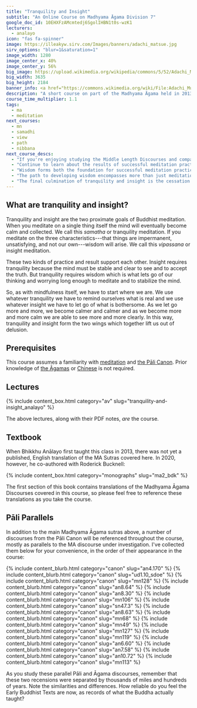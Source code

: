 ```yaml
---
title: "Tranquility and Insight"
subtitle: "An Online Course on Madhyama Āgama Division 7"
google_doc_id: 10EHXFzAMcmtedj6SgolIHBN1t0s-wzK1
lecturers:
  - analayo
icon: "fas fa-spinner"
image: https://illeakyw.sirv.com/Images/banners/adachi_matsue.jpg
sirv_options: "blur=1&saturation=1"
image_width: 1280
image_center_x: 40%
image_center_y: 56%
big_image: https://upload.wikimedia.org/wikipedia/commons/5/52/Adachi_Museum_of_Art_Near_Matsue_Japanese_Garden_1.JPG
big_width: 3635
big_height: 2184
banner_info: <a href="https://commons.wikimedia.org/wiki/File:Adachi_Museum_of_Art_Near_Matsue_Japanese_Garden_1.JPG">Matsue</a>, <a href="https://creativecommons.org/licenses/by-sa/4.0">BY-SA 4.0</a>
description: "A short course on part of the Madhyama Āgama held in 2013, the sutras covered (MA 72-86) revolve around the interdependence of _samatha_ and _vipassana_ meditation and their co-creation of wisdom.  Bhikkhu Anālayo makes the difficult subject accessible in his inimitably methodical style."
course_time_multiplier: 1.1
tags:
  - ma
  - meditation
next_courses:
  - mn
  - samadhi
  - view
  - path
  - nibbana
next_course_descs:
  - "If you're enjoying studying the Middle Length Discourses and comparing Pāli and Āgama texts, you can continue with Bhikkhu Anālayo and Bhikkhu Bodhi in this course focusing more on the Pāli canon."
  - "Continue to learn about the results of successful meditation practice."
  - "Wisdom forms both the foundation for successful meditation practice and also its goal."
  - "The path to developing wisdom encompasses more than just meditation practice, however. In this course we explore the various ways that the developmental stages have been talked about, both in the early texts and in later exegesis."
  - "The final culmination of tranquility and insight is the cessation of all the corruptions."
---
```


## What are tranquility and insight?
Tranquility and insight are the two proximate goals of Buddhist meditation. When you meditate on a single thing itself the mind will eventually become calm and collected. We call this _samatha_ or tranquility meditation.  If you meditate on the three characteristics---that things are impermanent, unsatisfying, and not our own---wisdom will arise. We call this _vipassana_ or insight meditation.

These two kinds of practice and result support each other. Insight requires tranquility because the mind must be stable and clear to see and to accept the truth. But tranquility requires wisdom which is what lets go of our thinking and worrying long enough to meditate and to stabilize the mind.

So, as with mindfulness itself, we have to start where we are. We use whatever tranquility we have to remind ourselves  what is real and we use whatever insight we have to let go of what is bothersome. As we let go more and more, we become calmer and calmer and as we become more and more calm we are able to see more and more clearly. In this way, tranquility and insight form the two wings which together lift us out of delusion.

## Prerequisites

This course assumes a familiarity with [meditation](/tags/meditation) and [the Pāli Canon](/courses/ebts). Prior knowledge of [the Āgamas](/tags/agama) or [Chinese](/courses/chinese-primer) is not required.

## Lectures

{% include content_box.html category="av" slug="tranquility-and-insight_analayo" %}

The above lectures, along with their PDF notes, _are_ the course. 

## Textbook

When Bhikkhu Anālayo first taught this class in 2013, there was not yet a published, English translation of the MA Sutras covered here. In 2020, however, he co-authored with Roderick Bucknell:

{% include content_box.html category="monographs" slug="ma2_bdk" %}

The first section of this book contains translations of the Madhyama Āgama Discourses covered in this course, so please feel free to reference these translations as you take the course.

## Pāli Parallels

In addition to the main Madhyama Āgama sutras above, a number of discourses from the Pāli Canon will be referenced throughout the course, mostly as parallels to the MA discourse under investigation. I've collected them below for your convenience, in the order of their appearance in the course:

{% include content_blurb.html category="canon" slug="an4.170" %}
{% include content_blurb.html category="canon" slug="ud1.10_sdoe" %}
{% include content_blurb.html category="canon" slug="mn128" %}
{% include content_blurb.html category="canon" slug="an8.64" %}
{% include content_blurb.html category="canon" slug="an8.30" %}
{% include content_blurb.html category="canon" slug="mn106" %}
{% include content_blurb.html category="canon" slug="sn47.3" %}
{% include content_blurb.html category="canon" slug="an8.63" %}
{% include content_blurb.html category="canon" slug="mn68" %}
{% include content_blurb.html category="canon" slug="mn49" %}
{% include content_blurb.html category="canon" slug="mn127" %}
{% include content_blurb.html category="canon" slug="mn119" %}
{% include content_blurb.html category="canon" slug="an6.60" %}
{% include content_blurb.html category="canon" slug="an7.58" %}
{% include content_blurb.html category="canon" slug="an10.72" %}
{% include content_blurb.html category="canon" slug="mn113" %}

As you study these parallel Pāli and Āgama discourses, remember that these two recensions were separated by thousands of miles and hundreds of years. Note the similarities and differences.  How reliable do you feel the Early Buddhist Texts are now, as records of what the Buddha actually taught?


